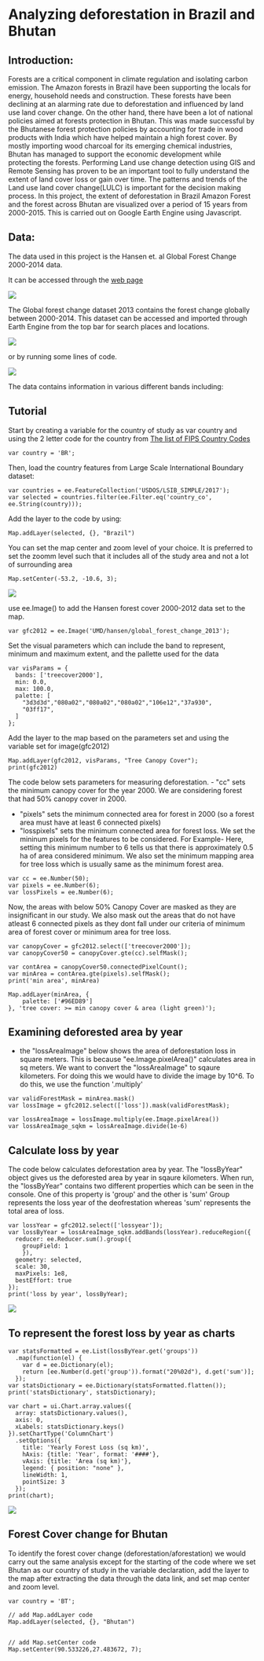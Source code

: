 # Analyzing deforestation in Brazil and Bhutan

## Introduction: 
Forests are a critical component in climate regulation and isolating carbon emission. The Amazon forests in Brazil have been supporting the locals for energy, household needs and construction. These forests have been declining at an alarming rate due to deforestation and influenced by land use land cover change. On the other hand, there have been a lot of national policies aimed at forests protection in Bhutan. This was made successful by the Bhutanese forest protection policies by accounting for trade in wood products with India which have helped maintain a high forest cover. By mostly importing wood charcoal for its emerging chemical industries, Bhutan has managed to support the economic development while protecting the forests. 
Performing Land use change detection using GIS and Remote Sensing has proven to be an important tool to fully understand the extent of land cover loss or gain over time. The patterns and trends of the Land use land cover change(LULC) is important for the decision making process. 
In this project, the extent of deforestation in Brazil Amazon Forest and the forest across Bhutan are visualized over a period of 15 years from 2000-2015. 
This is carried out on Google Earth Engine using Javascript. 

## Data:
The data used in this project is the Hansen et. al Global Forest Change 2000-2014 data.

It can be accessed through the [web page](https://developers.google.com/earth-engine/tutorials/tutorial_forest_02)

<img src = FP1.png>

The Global forest change dataset 2013 contains the forest change globally between 2000-2014. This dataset can be accessed and imported through Earth Engine from the top bar for search places and locations.

<img src = FP.png>

or by running some lines of code.

<img src = FP3.png>

The data contains information in various different bands including:

<ing src = FP4.png>

## Tutorial

Start by creating a variable for the country of study as var country and using the 2 letter code for the country from [The list of FIPS Country Codes](https://en.wikipedia.org/wiki/List_of_FIPS_country_codes)

```
var country = 'BR';
```


Then, load the country features from Large Scale International Boundary dataset:

```
var countries = ee.FeatureCollection('USDOS/LSIB_SIMPLE/2017');
var selected = countries.filter(ee.Filter.eq('country_co', ee.String(country)));
```

Add the layer to the code by using:

```
Map.addLayer(selected, {}, "Brazil")
```

You can set the map center and zoom level of your choice. It is preferred to set the zoomm level such that it includes all of the study area and not a lot of surrounding area

```
Map.setCenter(-53.2, -10.6, 3);
```

<img src = FP0.png>  
  
use ee.Image() to add the Hansen forest cover 2000-2012 data set to the map. 

```
var gfc2012 = ee.Image('UMD/hansen/global_forest_change_2013'); 
```

Set the visual parameters which can include the band to represent, minimum and maximum extent, and the pallette used for the data

```
var visParams = {
  bands: ['treecover2000'],
  min: 0.0,
  max: 100.0,
  palette: [
    "3d3d3d","080a02","080a02","080a02","106e12","37a930",
    "03ff17",
  ]
};
```

Add the layer to the map based on the parameters set and using the variable set for image(gfc2012)

```
Map.addLayer(gfc2012, visParams, "Tree Canopy Cover");
print(gfc2012)
```

The code below sets parameters for measuring deforestation.  - "cc" sets the minimum canopy cover for the year 2000. We are considering forest that had 50% canopy cover in 2000. 
 - "pixels" sets the minimum connected area for forest in 2000 (so a forest area must have at least 6 connected pixels)
 - "losspixels" sets the minimum connected area for forest loss. We set the mininum pixels for the features to be considered. For Example- Here, setting this minimum number to 6 tells us that there is approximately 0.5 ha of area considered minimum. We also set the minimum mapping area for tree loss which is usually same as the minimum forest area.

```
var cc = ee.Number(50);
var pixels = ee.Number(6);
var lossPixels = ee.Number(6);
```

Now, the areas with below 50% Canopy Cover are masked as they are insignificant in our study. We also mask out the areas that do not have atleast 6 connected pixels as they dont fall under our criteria of minimum area of forest cover or minimum area for tree loss. 

```
var canopyCover = gfc2012.select(['treecover2000']);
var canopyCover50 = canopyCover.gte(cc).selfMask();
```

```
var contArea = canopyCover50.connectedPixelCount();
var minArea = contArea.gte(pixels).selfMask();
print('min area', minArea)
```

```
Map.addLayer(minArea, {
    palette: ['#96ED89']
}, 'tree cover: >= min canopy cover & area (light green)');
```

## Examining deforested area by year

- the "lossAreaImage" below shows the area of deforestation loss in square meters. This is because "ee.Image.pixelArea()" calculates area in sq meters.
We want to convert the "lossAreaImage" to sqaure kilometers. For doing this we would have to divide the image by 10^6. To do this, we use the function '.multiply'
```
var validForestMask = minArea.mask()
var lossImage = gfc2012.select(['loss']).mask(validForestMask);

var lossAreaImage = lossImage.multiply(ee.Image.pixelArea())
var lossAreaImage_sqkm = lossAreaImage.divide(1e-6)
```

## Calculate loss by year
The code below calculates deforestation area by year. The "lossByYear" object gives us the deforested area by year in sqaure kilometers. When run, the "lossByYear" contains two different properties which can be seen in the console. One of this property is 'group' and the other is 'sum'
Group represents the loss year of the deofrestation whereas 'sum' represents the total area of loss.

```
var lossYear = gfc2012.select(['lossyear']);
var lossByYear = lossAreaImage_sqkm.addBands(lossYear).reduceRegion({
  reducer: ee.Reducer.sum().group({
    groupField: 1
    }),
  geometry: selected,
  scale: 30,
  maxPixels: 1e8,
  bestEffort: true
});
print('loss by year', lossByYear);
```
  
<img src = BrazilFinal.png>  
  

## To represent the forest loss by year as charts
```
var statsFormatted = ee.List(lossByYear.get('groups'))
  .map(function(el) {
    var d = ee.Dictionary(el);
    return [ee.Number(d.get('group')).format("20%02d"), d.get('sum')];
  });
var statsDictionary = ee.Dictionary(statsFormatted.flatten());
print('statsDictionary', statsDictionary);

var chart = ui.Chart.array.values({
  array: statsDictionary.values(),
  axis: 0,
  xLabels: statsDictionary.keys()
}).setChartType('ColumnChart')
  .setOptions({
    title: 'Yearly Forest Loss (sq km)',
    hAxis: {title: 'Year', format: '####'},
    vAxis: {title: 'Area (sq km)'},
    legend: { position: "none" },
    lineWidth: 1,
    pointSize: 3
  });
print(chart);
```
  
<img src = FPChart.png>  

## Forest Cover change for Bhutan

To identify the forest cover change (deforestation/aforestation) we would carry out the same analysis except for the starting of the code where we set Bhutan as our country of study in the variable declaration, add the layer to the map after extracting the data through the data link, and set map center and zoom level. 

```
var country = 'BT';
```

```
// add Map.addLayer code  
Map.addLayer(selected, {}, "Bhutan")


// add Map.setCenter code
Map.setCenter(90.533226,27.483672, 7);
```











































































